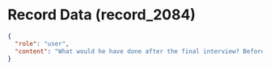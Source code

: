 # Record Data (record_2084)

```json
{
  "role": "user",
  "content": "What would he have done after the final interview? Before for the final invite from HR? "
}
```
